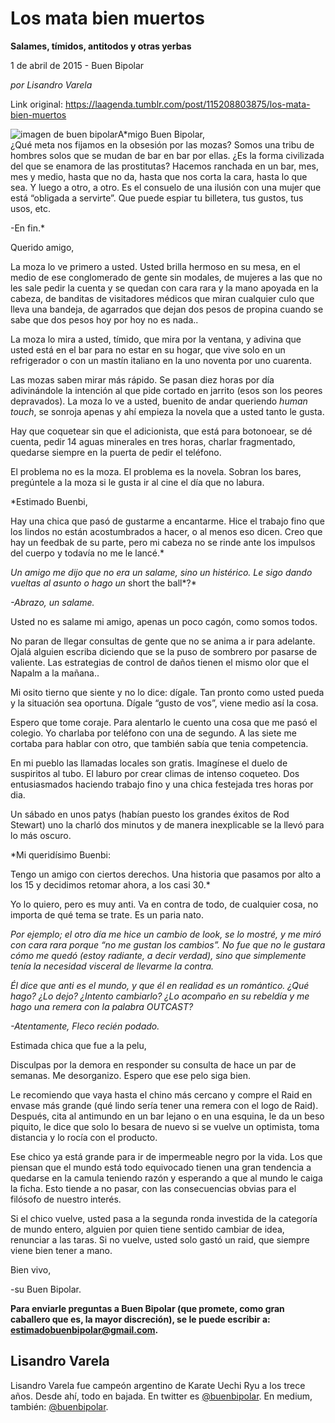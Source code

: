 # Los mata bien muertos

**Salames, tímidos, antitodos y otras yerbas**

1 de abril de 2015 - Buen Bipolar

_por Lisandro Varela_

Link original: https://laagenda.tumblr.com/post/115208803875/los-mata-bien-muertos

![imagen de buen bipolar](https://64.media.tumblr.com/f5183e7bf8bb3861c4cce5bc074333a6/tumblr_inline_pk02mmg7GU1t6q87u_500.jpg)A*migo Buen Bipolar,  
¿Qué meta nos fijamos en la obsesión por las mozas? Somos una tribu de hombres solos que se mudan de bar en bar por ellas.
¿Es la forma civilizada del que se enamora de las prostitutas? Hacemos ranchada en un bar, mes, mes y medio, hasta que no da, hasta que nos corta la cara, hasta lo que sea. Y luego a otro, a otro.
Es el consuelo de una ilusión con una mujer que está “obligada a servirte”. Que puede espiar tu billetera, tus gustos, tus usos, etc.
  

-En fin.*

Querido amigo,  

La moza lo ve primero a usted. Usted brilla hermoso en su mesa, en el medio de ese conglomerado de gente sin modales, de mujeres a las que no les sale pedir la cuenta y se quedan con cara rara y la mano apoyada en la cabeza, de banditas de visitadores médicos que miran cualquier culo que lleva una bandeja, de agarrados que dejan dos pesos de propina cuando se sabe que dos pesos hoy por hoy no es nada..

La moza lo mira a usted, tímido, que mira por la ventana, y adivina que usted está en el bar para no estar en su hogar, que vive solo en un refrigerador o con un mastín italiano en la uno noventa por uno cuarenta.


Las mozas saben mirar más rápido. Se pasan diez horas por día adivinándole la intención al que pide cortado en jarrito (esos son los peores depravados). La moza lo ve a usted, buenito de andar queriendo *human touch*, se sonroja apenas y ahí empieza la novela que a usted tanto le gusta.


Hay que coquetear sin que el adicionista, que está para botonoear, se dé cuenta, pedir 14 aguas minerales en tres horas, charlar fragmentado, quedarse siempre en la puerta de pedir el teléfono. 

El problema no es la moza. El problema es la novela. Sobran los bares, pregúntele a la moza si le gusta ir al cine el día que no labura.


*Estimado Buenbi,  

Hay una chica que pasó de gustarme a encantarme. Hice el trabajo fino que los lindos no están acostumbrados a hacer, o al
menos eso dicen. Creo que hay un feedbak de su parte, pero mi cabeza no se rinde ante los impulsos del cuerpo y todavía no me le lancé.*

*Un amigo me dijo que no era un salame, sino un histérico. Le sigo dando vueltas al asunto o hago un* short the ball*?*

*-Abrazo, un salame.*

Usted no es salame mi amigo, apenas un poco cagón, como somos todos.  

 No paran de llegar consultas de gente que no se anima a ir para adelante. Ojalá alguien escriba diciendo que se la puso de sombrero por pasarse de valiente. Las estrategias de control de daños tienen el mismo olor que el Napalm a la mañana..

Mi osito tierno que siente y no lo dice: dígale. Tan pronto como usted pueda y la situación sea oportuna. Dígale “gusto de vos”, viene medio así la cosa. 

Espero que tome coraje. Para alentarlo le cuento una cosa que me pasó el colegio. Yo charlaba por teléfono con una de segundo. A las siete me cortaba para hablar con otro, que también sabía que tenia competencia. 

En mi pueblo las llamadas locales son gratis. Imagínese el duelo de suspiritos al tubo. El laburo por crear climas de intenso coqueteo. Dos entusiasmados haciendo trabajo fino y una chica festejada tres horas por dia.


Un sábado en unos patys (habían puesto los grandes éxitos de Rod Stewart) uno la charló dos minutos y de manera inexplicable se la llevó para lo más oscuro. 


*Mi queridísimo Buenbi:  

Tengo un amigo con ciertos derechos. Una historia que pasamos por alto a los 15 y decidimos retomar ahora, a los casi 30.*

Yo lo quiero, pero es muy anti. Va en contra de todo, de cualquier cosa, no importa de qué tema se trate. Es un paria nato.


*Por ejemplo; el otro día me hice un cambio de look, se lo mostré, y me miró con cara rara porque “no me gustan los cambios”. No fue que no le gustara cómo me quedó (estoy radiante, a decir verdad), sino que simplemente tenía la necesidad visceral de llevarme la contra.*

*Él dice que anti es el mundo, y que él en realidad es un romántico. ¿Qué hago? ¿Lo dejo? ¿Intento cambiarlo? ¿Lo acompaño en su rebeldía y me hago una remera con la palabra OUTCAST?*

*-Atentamente, Fleco recién podado.*

Estimada chica que fue a la pelu,  

Disculpas por la demora en responder su consulta de hace un par de semanas. Me desorganizo. Espero que ese pelo siga bien.

Le recomiendo que vaya hasta el chino más cercano y compre el Raid en envase más grande (qué lindo sería tener una remera con el logo de Raid). Después, cita al antimundo en un bar lejano o en una esquina, le da un beso piquito, le dice que solo lo besara de nuevo si se vuelve un optimista, toma distancia y lo rocía con el producto.

Ese chico ya está grande para ir de impermeable negro por la vida. Los que piensan que el mundo está todo equivocado tienen una gran tendencia a quedarse en la camula teniendo razón y esperando a que al mundo le caiga la ficha. Esto tiende a no pasar, con las consecuencias obvias para el filósofo de nuestro interés.


 Si el chico vuelve, usted pasa a la segunda ronda investida de la categoría de mundo entero, alguien por quien tiene sentido cambiar de idea, renunciar a las taras. Si no vuelve, usted solo gastó un raid, que siempre viene bien tener a mano.

Bien vivo,  

-su Buen Bipolar. 

**Para enviarle preguntas a Buen Bipolar (que promete, como gran caballero que es, la mayor discreción), se le puede escribir a: estimadobuenbipolar@gmail.com.**

 Lisandro Varela
----------------

 Lisandro Varela fue campeón argentino de Karate Uechi Ryu a los trece años. Desde ahí, todo en bajada. En twitter es [@buenbipolar](http://www.twitter.com/buenbipolar). En medium, también: [@buenbipolar](https://medium.com/@buenbipolar). 

